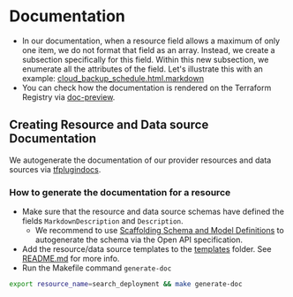 # Documentation

- In our documentation, when a resource field allows a maximum of only one item, we do not format that field as an array. Instead, we create a subsection specifically for this field. Within this new subsection, we enumerate all the attributes of the field. Let's illustrate this with an example: [cloud_backup_schedule.html.markdown](https://github.com/mongodb/terraform-provider-mongodbatlas/blob/master/docs/resources/cloud_backup_schedule.md?plain=1#L207)
- You can check how the documentation is rendered on the Terraform Registry via [doc-preview](https://registry.terraform.io/tools/doc-preview).

## Creating Resource and Data source Documentation
We autogenerate the documentation of our provider resources and data sources via [tfplugindocs](https://github.com/hashicorp/terraform-plugin-docs).

### How to generate the documentation for a resource
- Make sure that the resource and data source schemas have defined the fields `MarkdownDescription` and `Description`.
  - We recommend to use [Scaffolding Schema and Model Definitions](#scaffolding-schema-and-model-definitions) to autogenerate the schema via the Open API specification.
- Add the resource/data source templates to the [templates](https://github.com/mongodb/terraform-provider-mongodbatlas/blob/master/templates) folder. See [README.md](https://github.com/mongodb/terraform-provider-mongodbatlas/blob/master/templates/README.md) for more info.
- Run the Makefile command `generate-doc`
```bash
export resource_name=search_deployment && make generate-doc
```
